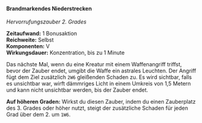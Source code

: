 #### Brandmarkendes Niederstrecken
<!-- markdownlint-disable link-image-reference-definitions -->
<!-- spell-checker:words added amount avoids casting concentration damage different duration emphasis ends english false formula hour halves hours kommagetrennt mechanics minutes reaction ritual same saving school somatic special spell throw true wording wotc -->
<!-- spell-checker:words branding smite -->
[_metadata_:spell_name]:- "Brandmarkendes Niederstrecken"
[_metadata_:spell_name_english]:- "Branding Smite"
[_metadata_:spell_school]:- "Hervorrufungszauber"
[_metadata_:spell_level]:- "2"
[_metadata_:casting_time_amount]:- "1"
[_metadata_:casting_time_unit]:- "Bonusaktion"
[_metadata_:ritual]:- "false"
[_metadata_:range]:- "Selbst"
[_metadata_:target]:- "Selbst"
[_metadata_:components_verbal]:- "true"
[_metadata_:components_somatic]:- "false"
[_metadata_:components_material]:- "false"
[_metadata_:concentration]:- "true"
[_metadata_:duration]:- "1 Minute"
[_metadata_:compared_to_wotc_srd_5.1]:- "mechanics_same_wording_same"
[_metadata_:compared_to_a5e_srd]:- "mechanics_same_wording_same"
<!-- markdownlint-disable-next-line no-emphasis-as-heading -->
_Hervorrufungszauber 2. Grades_

**Zeitaufwand:** 1 Bonusaktion \
**Reichweite:** Selbst \
**Komponenten:** V \
**Wirkungsdauer:** Konzentration, bis zu 1 Minute

Das nächste Mal, wenn du eine Kreatur mit einem Waffenangriff triffst, bevor der Zauber endet, umgibt die Waffe ein astrales Leuchten.
Der Angriff fügt dem Ziel zusätzlich `2W6` gleißenden Schaden zu.
Es wird sichtbar, falls es unsichtbar war, wirft dämmriges Licht in einem Umkreis von 1,5 Metern und kann nicht unsichtbar werden, bis der Zauber endet.

**Auf höheren Graden:** Wirkst du diesen Zauber, indem du einen Zauberplatz des 3. Grades oder höher nutzt, steigt der zusätzliche Schaden für jeden Grad über dem 2. um `1W6`.